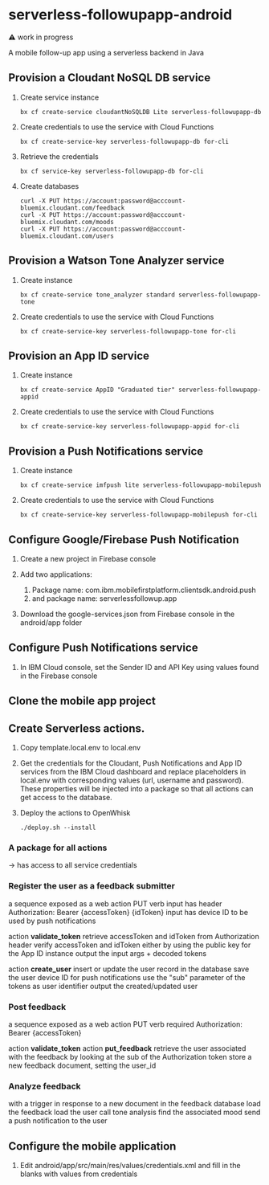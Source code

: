 # serverless-followupapp-android

:warning: work in progress

A mobile follow-up app using a serverless backend in Java


## Provision a Cloudant NoSQL DB service

1. Create service instance

   ```
   bx cf create-service cloudantNoSQLDB Lite serverless-followupapp-db
   ```

1. Create credentials to use the service with Cloud Functions

   ```
   bx cf create-service-key serverless-followupapp-db for-cli
   ```

1. Retrieve the credentials

   ```
   bx cf service-key serverless-followupapp-db for-cli
   ```

1. Create databases

   ```
   curl -X PUT https://account:password@acccount-bluemix.cloudant.com/feedback
   curl -X PUT https://account:password@acccount-bluemix.cloudant.com/moods
   curl -X PUT https://account:password@acccount-bluemix.cloudant.com/users
   ```

## Provision a Watson Tone Analyzer service

1. Create instance

   ```
   bx cf create-service tone_analyzer standard serverless-followupapp-tone
   ```

1. Create credentials to use the service with Cloud Functions

   ```
   bx cf create-service-key serverless-followupapp-tone for-cli
   ```

## Provision an App ID service

1. Create instance

   ```
   bx cf create-service AppID "Graduated tier" serverless-followupapp-appid
   ```

1. Create credentials to use the service with Cloud Functions

   ```
   bx cf create-service-key serverless-followupapp-appid for-cli
   ```

## Provision a Push Notifications service

1. Create instance

   ```
   bx cf create-service imfpush lite serverless-followupapp-mobilepush
   ```

1. Create credentials to use the service with Cloud Functions

   ```
   bx cf create-service-key serverless-followupapp-mobilepush for-cli
   ```

## Configure Google/Firebase Push Notification

1. Create a new project in Firebase console

1. Add two applications:
   1. Package name: com.ibm.mobilefirstplatform.clientsdk.android.push
   1. and package name: serverlessfollowup.app

1. Download the google-services.json from Firebase console in the android/app folder

## Configure Push Notifications service

1. In IBM Cloud console, set the Sender ID and API Key using values found in the Firebase console

## Clone the mobile app project

## Create Serverless actions.

1. Copy template.local.env to local.env

1. Get the credentials for the Cloudant, Push Notifications and App ID services from the IBM Cloud dashboard and replace placeholders in local.env with corresponding values (url, username and password). These properties will be injected into a package so that all actions can get access to the database.

1. Deploy the actions to OpenWhisk

   ```
   ./deploy.sh --install
   ```

### A package for all actions

-> has access to all service credentials

### Register the user as a feedback submitter

a sequence exposed as a web action PUT verb
  input has header Authorization: Bearer {accessToken} {idToken}
  input has device ID to be used by push notifications

action **validate_token**
  retrieve accessToken and idToken from Authorization header
  verify accessToken and idToken either by using the public key for the App ID instance
  output the input args + decoded tokens

action **create_user**
  insert or update the user record in the database
  save the user device ID for push notifications
  use the "sub" parameter of the tokens as user identifier
  output the created/updated user

### Post feedback

a sequence exposed as a web action PUT verb
  required Authorization: Bearer {accessToken}

action **validate_token**
action **put_feedback**
  retrieve the user associated with the feedback by looking at the sub of the Authorization token
  store a new feedback document, setting the user_id

### Analyze feedback

with a trigger in response to a new document in the feedback database
  load the feedback
  load the user
  call tone analysis
  find the associated mood
  send a push notification to the user

## Configure the mobile application

1. Edit android/app/src/main/res/values/credentials.xml and fill in the blanks with values from credentials
